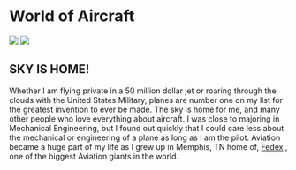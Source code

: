 
<!DOCTYPE html>
<html>
<h1> World of Aircraft </h1>
<img src="https://user-images.githubusercontent.com/77600540/117089694-d12c5d80-ad1b-11eb-976d-f9414d561c29.jpg" />
<img src="https://user-images.githubusercontent.com/77600540/117090352-bce96000-ad1d-11eb-8745-f6d49d67606e.jpg" />

<h2> SKY IS HOME! </h2>
<p> Whether I am flying private in a 50 million dollar jet or roaring through the clouds with the United States Military, planes are number one on my list for the greatest invention to ever be made. The sky is home for me, and many other people who love everything about aircraft. I was close to majoring in Mechanical Engineering, but I found out quickly that I could care less about the mechanical or engineering of a plane as long as I am the pilot. Aviation became a huge part of my life as I grew up in Memphis, TN home of, <a href="https://www.fedex.com/en-us/about/policy/aviation/why-memphis.html)"> Fedex</a> , one of the biggest Aviation giants in the world.  </p>
